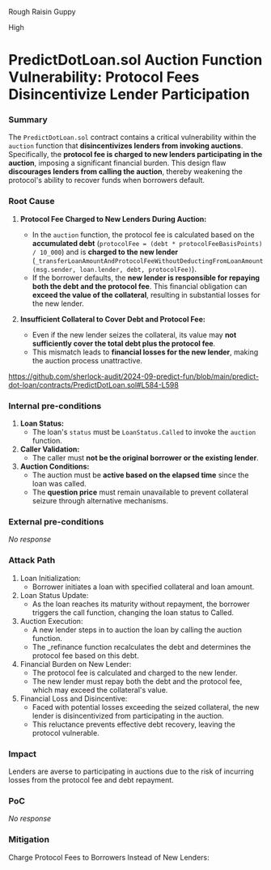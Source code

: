 Rough Raisin Guppy

High

# PredictDotLoan.sol Auction Function Vulnerability: Protocol Fees Disincentivize Lender Participation

### Summary


The `PredictDotLoan.sol` contract contains a critical vulnerability within the `auction` function that **disincentivizes lenders from invoking auctions**. Specifically, the **protocol fee is charged to new lenders participating in the auction**, imposing a significant financial burden. This design flaw **discourages lenders from calling the auction**, thereby weakening the protocol's ability to recover funds when borrowers default.

### Root Cause


1. **Protocol Fee Charged to New Lenders During Auction:**
 
   - In the `auction` function, the protocol fee is calculated based on the **accumulated debt** (`protocolFee = (debt * protocolFeeBasisPoints) / 10_000`) and is **charged to the new lender** (`_transferLoanAmountAndProtocolFeeWithoutDeductingFromLoanAmount(msg.sender, loan.lender, debt, protocolFee)`).
   - If the borrower defaults, the **new lender is responsible for repaying both the debt and the protocol fee**. This financial obligation can **exceed the value of the collateral**, resulting in substantial losses for the new lender.
2. **Insufficient Collateral to Cover Debt and Protocol Fee:**
   - Even if the new lender seizes the collateral, its value may **not sufficiently cover the total debt plus the protocol fee**.
   - This mismatch leads to **financial losses for the new lender**, making the auction process unattractive.

https://github.com/sherlock-audit/2024-09-predict-fun/blob/main/predict-dot-loan/contracts/PredictDotLoan.sol#L584-L598

### Internal pre-conditions


1. **Loan Status:**
   - The loan's `status` must be `LoanStatus.Called` to invoke the `auction` function.
2. **Caller Validation:**
   - The caller must **not be the original borrower or the existing lender**.
3. **Auction Conditions:**
   - The auction must be **active based on the elapsed time** since the loan was called.
   - The **question price** must remain unavailable to prevent collateral seizure through alternative mechanisms.

### External pre-conditions

_No response_

### Attack Path

1. Loan Initialization:
    *  Borrower initiates a loan with specified collateral and loan amount.
2. Loan Status Update:
    * As the loan reaches its maturity without repayment, the borrower triggers the call function, changing the loan status to Called.
3. Auction Execution:
    * A new lender steps in to auction the loan by calling the auction function.
    * The _refinance function recalculates the debt and determines the protocol fee based on this debt.
4. Financial Burden on New Lender:
    * The protocol fee is calculated and charged to the new lender.
    * The new lender must repay both the debt and the protocol fee, which may exceed the collateral's value.
5. Financial Loss and Disincentive:
    * Faced with potential losses exceeding the seized collateral, the new lender is disincentivized from participating in the auction.
    * This reluctance prevents effective debt recovery, leaving the protocol vulnerable.


### Impact

Lenders are averse to participating in auctions due to the risk of incurring losses from the protocol fee and debt repayment.

### PoC

_No response_

### Mitigation

Charge Protocol Fees to Borrowers Instead of New Lenders: